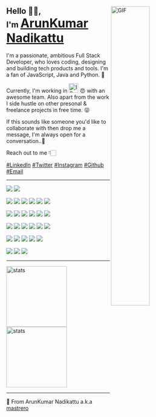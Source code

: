 <section id="introduction">
  <img align="right" alt="GIF" width="45%" src="https://github.com/mastrero/assets/raw/main/mastrero/Myself.gif" />
  <h1>Hello 👋🏻,<br>I'm 
  <a style="font-size: 2rem;" href="https://mastrero.vercel.app/">ArunKumar Nadikattu</a>
  </h1>
</section>

<p>I'm a passionate, ambitious Full Stack Developer, who loves coding, designing and building tech products and tools. I'm a fan of JavaScript, Java and Python. 💖</p>
<p>Currently, I'm working in <img src="https://www.freepngimg.com/thumb/logo/69877-logo-graphic-design-ibm-free-hq-image.png" height="25" alt="IBM" /> 😍 with an awesome team. Also apart from the work I side hustle on other presonal & freelance projects in free time. 😜</p>
<p>If this sounds like someone you'd like to collaborate with then drop me a message, I'm always open for a conversation..🥰</p>

Reach out to me 👇🏻

[#LinkedIn](https://www.linkedin.com/in/arunkumar-nadikattu/)
[#Twitter](https://twitter.com/ArrKuuu)
[#Instagram](https://www.instagram.com/_ak_diaries)
[#Github](https://github.com/mastrero)
[#Email](mailto:arunaiekhil@gmail.com)

---

![](https://img.shields.io/badge/PR's-welcome-blue)
![](https://visitor-badge.glitch.me/badge?page_id=mastrero.mastrero)

![](https://img.shields.io/badge/HTML5-E34F26?style=for-the-badge&logo=html5&logoColor=white)
![](https://img.shields.io/badge/CSS3-1572B6?style=for-the-badge&logo=css3&logoColor=white)
![](https://img.shields.io/badge/JavaScript-323330?style=for-the-badge&logo=javascript&logoColor=F7DF1E)
![](https://img.shields.io/badge/TypeScript-007ACC?style=for-the-badge&logo=typescript&logoColor=white)
![](https://img.shields.io/badge/Java-ED8B00?style=for-the-badge&logo=java&logoColor=white)
![](https://img.shields.io/badge/Python-3776AB?style=for-the-badge&logo=python&logoColor=white)

![](https://img.shields.io/badge/React-20232A?style=for-the-badge&logo=react&logoColor=61DAFB)
![](https://img.shields.io/badge/next.js-000000?style=for-the-badge&logo=nextdotjs&logoColor=white)
![](https://img.shields.io/badge/Chakra--UI-319795?style=for-the-badge&logo=chakra-ui&logoColor=white)
![](https://img.shields.io/badge/Node.js-339933?style=for-the-badge&logo=nodedotjs&logoColor=white)
![](https://img.shields.io/badge/Angular-DD0031?style=for-the-badge&logo=angular&logoColor=white)
![](https://img.shields.io/badge/Bootstrap-563D7C?style=for-the-badge&logo=bootstrap&logoColor=white)

![](https://img.shields.io/badge/Git-F05032?style=for-the-badge&logo=git&logoColor=white)
![](https://img.shields.io/badge/GitHub-100000?style=for-the-badge&logo=github&logoColor=white)
![](https://img.shields.io/badge/VS_Code-0078D4?style=for-the-badge&logo=visual%20studio%20code&logoColor=white)
![](https://img.shields.io/badge/Eclipse-2C2255?style=for-the-badge&logo=eclipse&logoColor=whit)
![](https://img.shields.io/badge/Notion-ffffff?style=for-the-badge&logo=notion&logoColor=black)
![](https://img.shields.io/badge/Figma-F24E1E?style=for-the-badge&logo=figma&logoColor=white)

![](https://img.shields.io/badge/MongoDB-4EA94B?style=for-the-badge&logo=mongodb&logoColor=white)
![](https://img.shields.io/badge/MySQL-00000F?style=for-the-badge&logo=mysql&logoColor=white)
![](https://img.shields.io/badge/PostgreSQL-316192?style=for-the-badge&logo=postgresql&logoColor=white)
![](https://img.shields.io/badge/firebase-ffca28?style=for-the-badge&logo=firebase&logoColor=black)
![](https://img.shields.io/badge/Supabase-181818?style=for-the-badge&logo=supabase&logoColor=white)

![](https://img.shields.io/badge/Medium-12100E?style=for-the-badge&logo=medium&logoColor=white)
![](https://img.shields.io/badge/dev.to-0A0A0A?style=for-the-badge&logo=devdotto&logoColor=white)
![](https://img.shields.io/badge/Hashnode-2962FF?style=for-the-badge&logo=hashnode&logoColor=white)

---

<div>
  <img height="160" src="https://github-readme-stats.vercel.app/api?username=mastrero&bg_color=0d1117&text_color=ffffff&title_color=ffffff&hide_border=true&show_icons=true&icon_color=fb8c0" alt="stats" >
  <img height="160" src="https://github-readme-streak-stats.herokuapp.com/?user=mastrero&theme=dark&hide_border=true&background=0D1117&stroke=0000" alt="stats" >
</div>

<!-- <div style="text-align: center;">
  <img height="240" src="https://activity-graph.herokuapp.com/graph?username=mastrero&theme=rogue&hide_border=true" alt="stats" >
</div> -->

---

<p>💖 From ArunKumar Nadikattu a.k.a <a href="https://github.com/mastrero">mastrero</a><p>
